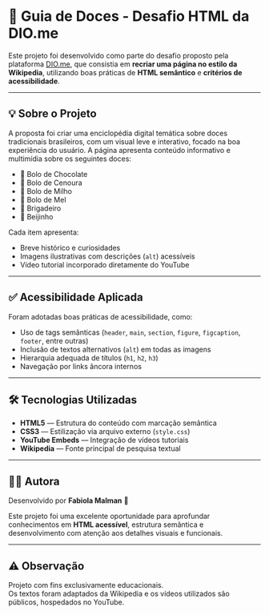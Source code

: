 # 🍰 Guia de Doces - Desafio HTML da DIO.me

Este projeto foi desenvolvido como parte do desafio proposto pela plataforma [DIO.me](https://www.dio.me/), que consistia em **recriar uma página no estilo da Wikipedia**, utilizando boas práticas de **HTML semântico** e **critérios de acessibilidade**.

---

## 💡 Sobre o Projeto

A proposta foi criar uma enciclopédia digital temática sobre doces tradicionais brasileiros, com um visual leve e interativo, focado na boa experiência do usuário. A página apresenta conteúdo informativo e multimídia sobre os seguintes doces:

- 🍫 Bolo de Chocolate  
- 🥕 Bolo de Cenoura  
- 🌽 Bolo de Milho  
- 🍯 Bolo de Mel  
- 🍬 Brigadeiro  
- 🥥 Beijinho

Cada item apresenta:
- Breve histórico e curiosidades  
- Imagens ilustrativas com descrições (`alt`) acessíveis  
- Vídeo tutorial incorporado diretamente do YouTube  

---

## ✅ Acessibilidade Aplicada

Foram adotadas boas práticas de acessibilidade, como:

- Uso de tags semânticas (`header`, `main`, `section`, `figure`, `figcaption`, `footer`, entre outras)  
- Inclusão de textos alternativos (`alt`) em todas as imagens  
- Hierarquia adequada de títulos (`h1`, `h2`, `h3`)  
- Navegação por links âncora internos  

---

## 🛠️ Tecnologias Utilizadas

- **HTML5** — Estrutura do conteúdo com marcação semântica  
- **CSS3** — Estilização via arquivo externo (`style.css`)  
- **YouTube Embeds** — Integração de vídeos tutoriais  
- **Wikipedia** — Fonte principal de pesquisa textual  

---

## 👩‍💻 Autora

Desenvolvido por **Fabiola Malman** 💛

Este projeto foi uma excelente oportunidade para aprofundar conhecimentos em **HTML acessível**, estrutura semântica e desenvolvimento com atenção aos detalhes visuais e funcionais.

---

## ⚠️ Observação

Projeto com fins exclusivamente educacionais.  
Os textos foram adaptados da Wikipedia e os vídeos utilizados são públicos, hospedados no YouTube.
